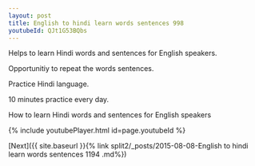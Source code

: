 ```yaml
---
layout: post
title: English to hindi learn words sentences 998 
youtubeId: QJt1G53BQbs
---
```

 
 
Helps to learn Hindi words and sentences for English speakers.

Opportunitiy to repeat the words sentences. 

Practice Hindi language. 
 
10 minutes practice every day. 
 
How to learn Hindi words and sentences for English speakers 
 
{% include youtubePlayer.html id=page.youtubeId %}
 
 
[Next]({{ site.baseurl }}{% link  split2/_posts/2015-08-08-English to hindi learn words sentences 1194 .md%})
 
